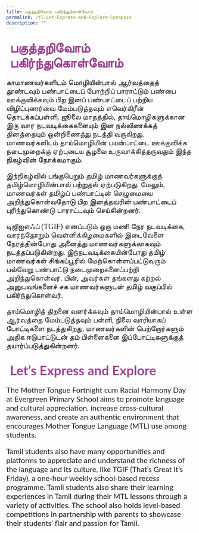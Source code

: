 ```yaml
---
title: பகுத்தறிவோம் பகிர்ந்துகொள்வோம்
permalink: /tl-Let-Express-and-Explore-Synopsis
description: ""
---
```

<h4 style="font-size: 35px;font-family: Anjal InaiMathi;padding-top:12px;margin:10px;color: #9b4490;">பகுத்தறிவோம் பகிர்ந்துகொள்வோம்</h4>
<p style="font-size: 20px;font-family: Anjal InaiMathi;">காமாணவர்களிடம் மொழியின்பால் ஆர்வத்தைத் தூண்டவும் பண்பாட்டைப் போற்றிப் பாராட்டும் பண்பை ஊக்குவிக்கவும் பிற இனப் பண்பாட்டைப் பற்றிய விழிப்புணர்வை மேம்படுத்தவும் எவெர்கிரீன் தொடக்கப்பள்ளி, ஜூலை மாதத்தில், தாய்மொழிகளுக்கான இரு வார நடவடிக்கைகளையும்  இன நல்லிணக்கத் தினத்தையும் ஒன்றிணைத்து நடத்தி வருகிறது. மாணவர்களிடம் தாய்மொழியின் பயன்பாட்டை ஊக்குவிக்க நடைமுறைக்கு ஏற்புடைய சூழலை உருவாக்கித்தருவதும் இந்த நிகழ்வின் நோக்கமாகும். </p>
<p  style="font-size: 20px;font-family:Anjal InaiMathi;">இந்நிகழ்வில் பங்குபெறும் தமிழ் மாணவர்களுக்குத் தமிழ்மொழியின்பால் பற்றுதல் ஏற்படுகிறது. மேலும், மாணவர்கள்  தமிழ்ப் பண்பாட்டின் செழுமையை அறிந்துகொள்வதோடு பிற இனத்தவரின் பண்பாட்டைப் புரிந்துகொண்டு பாராட்டவும் செய்கின்றனர்.  </p>
<p  style="font-size: 20px;font-family:Anjal InaiMathi;">டிஜிஐஎஃப் (TGIF) எனப்படும் ஒரு மணி நேர நடவடிக்கை, வாரந்தோறும் வெள்ளிக்கிழமைகளில் இடைவேளை நேரத்தின்போது அனைத்து மாணவர்களுக்காகவும் நடத்தப்படுகின்றது.  இந்நடவடிக்கையின்போது தமிழ் மாணவர்கள் சிங்கப்பூரில் மேற்கொள்ளப்பட்டுவரும் பல்வேறு பண்பாட்டு நடைமுறைகளைப்பற்றி அறிந்துகொள்வர். பின், அவர்கள் தங்களது கற்றல் அனுபவங்களைச் சக மாணவர்களுடன் தமிழ் வகுப்பில் பகிர்ந்துகொள்வர்.  </p>
<p  style="font-size: 20px;font-family:Anjal InaiMathi;">தாய்மொழித் திறனை வளர்க்கவும் தாய்மொழியின்பால் உள்ள ஆர்வத்தை மேம்படுத்தவும் பள்ளி, நிலை வாரியாகப்  போட்டிகளை நடத்துகிறது. மாணவர்களின் பெற்றோர்களும் அதிக ஈடுபாட்டுடன் தம் பிள்ளைகளை இப்போட்டிகளுக்குத் தயார்ப்படுத்துகின்றனர்.</p>
<h4 style="font-size: 35px;font-family: Lato,sans-serif;padding-top:12px;margin:10px;color: #9b4490;">Let’s Express and Explore</h4>
<p style="font-size: 20px;font-family:Lato,sans-serif;">The Mother Tongue Fortnight cum Racial Harmony Day at Evergreen Primary School aims to promote language and cultural appreciation, increase cross-cultural awareness, and create an authentic environment that encourages Mother Tongue Language (MTL) use among students. </p>
<p style="font-size: 20px;font-family:Lato,sans-serif;">Tamil students also have many opportunities and platforms to appreciate and understand the richness of the language and its culture, like TGIF (That’s Great It’s Friday), a one-hour weekly school-based recess programme. Tamil students also share their learning experiences in Tamil during their MTL lessons through a variety of activities. The school also holds level-based competitions in partnership with parents to showcase their students’ flair and passion for Tamil.</p>
